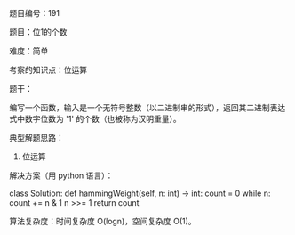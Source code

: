题目编号：191

题目：位1的个数

难度：简单

考察的知识点：位运算

题干：

编写一个函数，输入是一个无符号整数（以二进制串的形式），返回其二进制表达式中数字位数为 '1' 的个数（也被称为汉明重量）。

典型解题思路：

1. 位运算

解决方案（用 python 语言）：

class Solution:
    def hammingWeight(self, n: int) -> int:
        count = 0
        while n:
            count += n & 1
            n >>= 1
        return count

算法复杂度：时间复杂度 O(logn)，空间复杂度 O(1)。